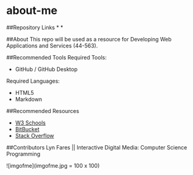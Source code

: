 # about-me

##Repository Links
* 
*

##About
This repo will be used as a resource for Developing Web Applications and Services (44-563).

##Recommended Tools
Required Tools:
* GitHub / GitHub Desktop

Required Languages:
* HTML5
* Markdown

##Recommended Resources
* [W3 Schools](https://www.w3schools.com/html/default.asp)
* [BitBucket](https://bitbucket.org/)
* [Stack Overflow](https://stackoverflow.com/)

##Contributors
Lyn Fares || Interactive Digital Media: Computer Science Programming

![imgofme](imgofme.jpg = 100 x 100)
